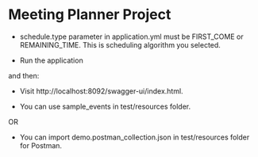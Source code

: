 # Meeting Planner Project

* schedule.type parameter in application.yml must be FIRST_COME or REMAINING_TIME. This is scheduling algorithm you selected.

* Run the application

and then:

* Visit http://localhost:8092/swagger-ui/index.html.

* You can use sample_events in test/resources folder.

OR

* You can import demo.postman_collection.json in test/resources folder for Postman.